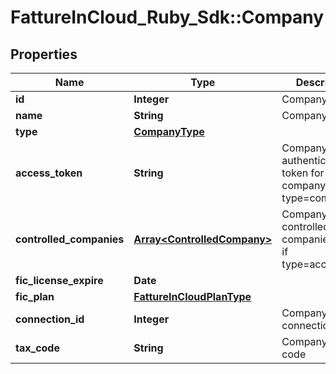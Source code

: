 # FattureInCloud_Ruby_Sdk::Company

## Properties

| Name | Type | Description | Notes |
| ---- | ---- | ----------- | ----- |
| **id** | **Integer** | Company id | [optional] |
| **name** | **String** | Company name | [optional] |
| **type** | [**CompanyType**](CompanyType.md) |  | [optional] |
| **access_token** | **String** | Company authentication token for this company. [Only if type&#x3D;company] | [optional] |
| **controlled_companies** | [**Array&lt;ControlledCompany&gt;**](ControlledCompany.md) | Company list of controlled companies [Only if type&#x3D;accountant] | [optional] |
| **fic_license_expire** | **Date** |  | [optional] |
| **fic_plan** | [**FattureInCloudPlanType**](FattureInCloudPlanType.md) |  | [optional] |
| **connection_id** | **Integer** | Company connection id | [optional] |
| **tax_code** | **String** | Company tax code | [optional] |

